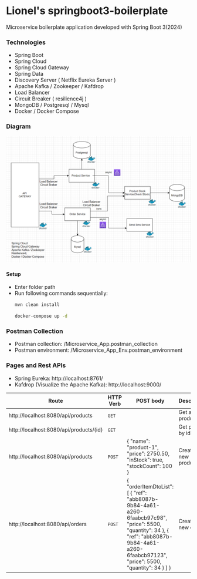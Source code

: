 # Lionel's springboot3-boilerplate
Microservice boilerplate application developed with Spring Boot 3(2024)
### Technologies
* Spring Boot
* Spring Cloud
* Spring Cloud Gateway
* Spring Data
* Discovery Server ( Netflix Eureka Server )
* Apache Kafka / Zookeeper / Kafdrop
* Load Balancer
* Circuit Breaker ( resilience4j )
* MongoDB / Postgresql / Mysql
* Docker / Docker Compose

### Diagram
![plot](./map.png)

#### Setup
* Enter folder path
* Run following commands sequentially:
    ```sh
    mvn clean install
    ```
    ```sh
    docker-compose up -d
    ```

### Postman Collection
* Postman collection: /Microservice_App.postman_collection
* Postman environment: /Microservice_App_Env.postman_environment

### Pages and Rest APIs
* Spring Eureka: http://localhost:8761/
* Kafdrop (Visualize the Apache Kafka): http://localhost:9000/

| Route                                  | HTTP Verb	 | POST body	                                                                                                                                                                                    | Description	          |
|----------------------------------------|-----------|-----------------------------------------------------------------------------------------------------------------------------------------------------------------------------------------------|-----------------------|
| http://localhost:8080/api/products     | `GET`     |                                                                                                                                                                                               | Get all products.     |
| http://localhost:8080/api/products/{id}| `GET`     |                                                                                                                 | Get product by id.    |
| http://localhost:8080/api/products     | `POST`    | { "name": "product-1", "price": 2750.50, "inStock": true, "stockCount": 100 }                                                                                                                 | Create a new product. |
| http://localhost:8080/api/orders       | `POST`    | { "orderItemDtoList":[ { "ref": "abb8087b-9b84-4a61-a260-6faabcb97c98", "price": 5500, "quantity": 34 }, { "ref": "abb8087b-9b84-4a61-a260-6faabcb97123", "price": 5500, "quantity": 34 } ] } | Create a new order.   |
